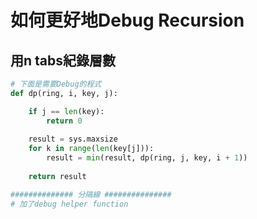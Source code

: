 # 如何更好地Debug Recursion

## 用n tabs紀錄層數

```python
# 下面是需要Debug的程式
def dp(ring, i, key, j):

    if j == len(key):
        return 0
        
    result = sys.maxsize
    for k in range(len(key[j])):
        result = min(result, dp(ring, j, key, i + 1))
    
    return result

############## 分隔線 ###############
# 加了debug helper function








```

